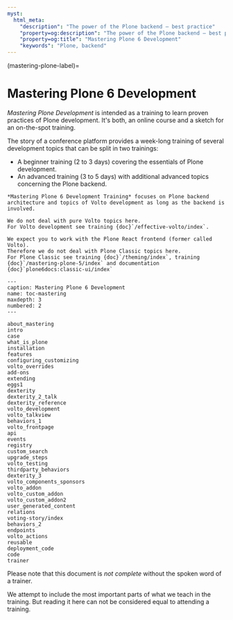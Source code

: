 ```yaml
---
myst:
  html_meta:
    "description": "The power of the Plone backend – best practice"
    "property=og:description": "The power of the Plone backend – best practice"
    "property=og:title": "Mastering Plone 6 Development"
    "keywords": "Plone, backend"
---
```


(mastering-plone-label)=

# Mastering Plone 6 Development

*Mastering Plone Development* is intended as a training to learn proven practices of Plone development.
It's both, an online course and a sketch for an on-the-spot training.

The story of a conference platform provides a week-long training of several development topics that can be split in two trainings:

- A beginner training (2 to 3 days) covering the essentials of Plone development.
- An advanced training (3 to 5 days) with additional advanced topics concerning the Plone backend.

```{note}
*Mastering Plone 6 Development Training* focuses on Plone backend architecture and topics of Volto development as long as the backend is involved.

We do not deal with pure Volto topics here.
For Volto development see training {doc}`/effective-volto/index`.

We expect you to work with the Plone React frontend (former called Volto).
Therefore we do not deal with Plone Classic topics here.
For Plone Classic see training {doc}`/theming/index`, training {doc}`/mastering-plone-5/index` and documentation {doc}`plone6docs:classic-ui/index`
```

```{toctree}
---
caption: Mastering Plone 6 Development
name: toc-mastering
maxdepth: 3
numbered: 2
---

about_mastering
intro
case
what_is_plone
installation
features
configuring_customizing
volto_overrides
add-ons
extending
eggs1
dexterity
dexterity_2_talk
dexterity_reference
volto_development
volto_talkview
behaviors_1
volto_frontpage
api
events
registry
custom_search
upgrade_steps
volto_testing
thirdparty_behaviors
dexterity_3
volto_components_sponsors
volto_addon
volto_custom_addon
volto_custom_addon2
user_generated_content
relations
voting-story/index
behaviors_2
endpoints
volto_actions
reusable
deployment_code
code
trainer
```

Please note that this document is *not complete* without the spoken word of a trainer.

We attempt to include the most important parts of what we teach in the training. But reading it here can not be considered equal to attending a training.
